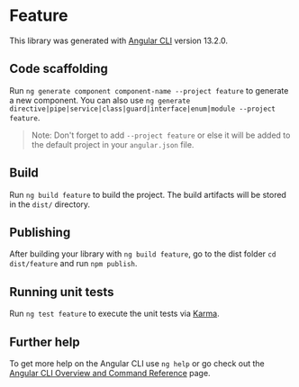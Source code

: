 # Feature

This library was generated with [Angular CLI](https://github.com/angular/angular-cli) version 13.2.0.

## Code scaffolding

Run `ng generate component component-name --project feature` to generate a new component. You can also use `ng generate directive|pipe|service|class|guard|interface|enum|module --project feature`.
> Note: Don't forget to add `--project feature` or else it will be added to the default project in your `angular.json` file. 

## Build

Run `ng build feature` to build the project. The build artifacts will be stored in the `dist/` directory.

## Publishing

After building your library with `ng build feature`, go to the dist folder `cd dist/feature` and run `npm publish`.

## Running unit tests

Run `ng test feature` to execute the unit tests via [Karma](https://karma-runner.github.io).

## Further help

To get more help on the Angular CLI use `ng help` or go check out the [Angular CLI Overview and Command Reference](https://angular.io/cli) page.
